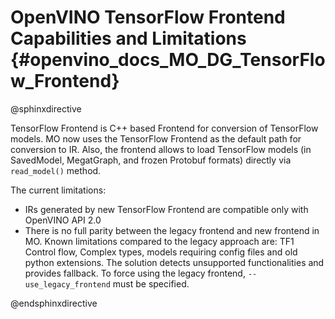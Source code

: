 # OpenVINO TensorFlow Frontend Capabilities and Limitations {#openvino_docs_MO_DG_TensorFlow_Frontend}

@sphinxdirective

TensorFlow Frontend is C++ based Frontend for conversion of TensorFlow models. MO now uses the TensorFlow Frontend as the default path for conversion to IR.
Also, the frontend allows to load TensorFlow models (in SavedModel, MegatGraph, and frozen Protobuf formats) directly via ``read_model()`` method.

The current limitations:

* IRs generated by new TensorFlow Frontend are compatible only with OpenVINO API 2.0
* There is no full parity between the legacy frontend and new frontend in MO. Known limitations compared to the legacy approach are:
TF1 Control flow, Complex types, models requiring config files and old python extensions. The solution detects unsupported functionalities and provides fallback.
To force using the legacy frontend, ``--use_legacy_frontend`` must be specified.

@endsphinxdirective
